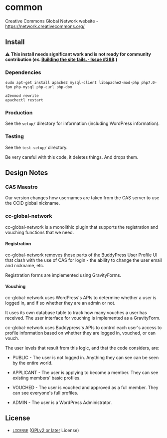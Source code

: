 # common

Creative Commons Global Network website - https://network.creativecommons.org/


## Install

:warning: **This install needs significant work and is not ready for
community contribution (ex. [Building the site fails. · Issue 
#388][issue388].)**

[issue388]: https://github.com/creativecommons/commoners/issues/388


### Dependencies

```shell
sudo apt-get install apache2 mysql-client libapache2-mod-php php7.0-fpm php-mysql php-curl php-dom
```

```shell
a2enmod rewrite
apachectl restart
```


### Production

See the `setup/` directory for information (including WordPress information).


### Testing

See the `test-setup/` directory.

Be very careful with this code, it deletes things. And drops them.


## Design Notes


### CAS Maestro

Our version changes how usernames are taken from the CAS server to use the CCID
global nickname.


### cc-global-network

cc-global-network is a monolithic plugin that supports the registration and
vouching functions that we need.


#### Registration

cc-global-network removes those parts of the BuddyPress User Profile UI that
clash with the use of CAS for login - the ability to change the user email and
nickname, etc.

Registration forms are implemented using GravityForms.


#### Vouching

cc-global-network uses WordPress's APIs to determine whether a user is logged
in, and if so whether they are an admin or not.

It uses its own database table to track how many vouches a user has received.
The user interface for vouching is implemented as a GravityForm.

cc-global-network uses Buddypress's APIs to control each user's access to
profile information based on whether they are logged in, vouched, or can vouch.

The user levels that result from this logic, and that the code considers, are:

* PUBLIC - The user is not logged in. Anything they can see can be seen by the
entire world.

* APPLICANT - The user is applying to become a member. They can see existing
members' basic profiles.

* VOUCHED - The user is vouched and approved as a full member. They can see
everyone's full profiles.

* ADMIN - The user is a WordPress Administrator.


## License

* [`LICENSE`](LICENSE) ([GPLv2 or later][gplv2] License)

[gplv2]: https://opensource.org/licenses/GPL-2.0 "GNU General Public License version 2 | Open Source Initiative"

